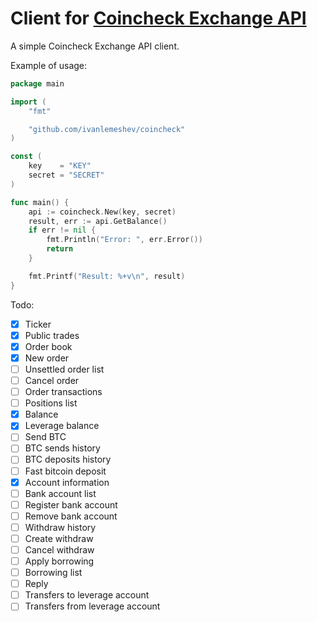 # Client for [Coincheck Exchange API](https://coincheck.jp/documents/exchange/api)

A simple Coincheck Exchange API client.

Example of usage:

```go
package main

import (
	"fmt"

	"github.com/ivanlemeshev/coincheck"
)

const (
	key    = "KEY"
	secret = "SECRET"
)

func main() {
	api := coincheck.New(key, secret)
	result, err := api.GetBalance()
	if err != nil {
		fmt.Println("Error: ", err.Error())
		return
	}

	fmt.Printf("Result: %+v\n", result)
}
```

Todo:
- [x] Ticker
- [x] Public trades
- [x] Order book
- [x] New order
- [ ] Unsettled order list
- [ ] Cancel order
- [ ] Order transactions
- [ ] Positions list
- [x] Balance
- [x] Leverage balance
- [ ] Send BTC
- [ ] BTC sends history
- [ ] BTC deposits history
- [ ] Fast bitcoin deposit
- [x] Account information
- [ ] Bank account list
- [ ] Register bank account
- [ ] Remove bank account
- [ ] Withdraw history
- [ ] Create withdraw
- [ ] Cancel withdraw
- [ ] Apply borrowing
- [ ] Borrowing list
- [ ] Reply
- [ ] Transfers to leverage account
- [ ] Transfers from leverage account
